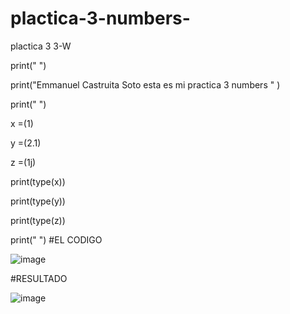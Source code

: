 # plactica-3-numbers-
plactica 3 3-W

print(" ")

print("Emmanuel Castruita Soto esta es mi practica 3 numbers " )

print(" ")

x =(1)

y =(2.1)

z =(1j)

print(type(x))

print(type(y))

print(type(z))

print(" ")
#EL CODIGO

![image](https://github.com/user-attachments/assets/a7645a67-967a-45ee-a9f3-25e4760333d9)


#RESULTADO

![image](https://github.com/user-attachments/assets/68d1ae0a-63bb-403d-b66c-0782f14e6c5d)
